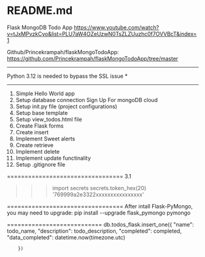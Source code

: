 # README.md
Flask MongoDB Todo App
https://www.youtube.com/watch?v=tJxMPvzkCyo&list=PLU7aW4OZeUzwN0TsZLZUuzhc0f7OVVBcT&index=1

Github/Princekrampah/flaskMongoTodoApp: 
https://github.com/Princekrampah/flaskMongoTodoApp/tree/master

***********************************************
Python 3.12 is needed to bypass the SSL issue *
***********************************************

1. Simple Hello World app
2. Setup database connection Sign Up For mongoDB cloud
3. Setup init.py file (project configurations)
4. Setup base template
5. Setup view_todos.html file
6. Create Flask forms
7. Create insert
8. Implement Sweet alerts
9. Create retrieve
10. Implement delete
11. Implement update functinality
12. Setup .gitignore file

=================================
3.1
>>> import secrets
>>> secrets.token_hex(20)
'769999a2e3322xxxxxxxxxxxxxxxx'

=================================
After intall Flask-PyMongo, you may need to upgrade:
pip install --upgrade flask_pymongo pymongo

===========================
db.todos_flask.insert_one({
            "name": todo_name,
            "description": todo_description,
            "completed": completed,
            "data_completed": datetime.now(timezone.utc)

        })

